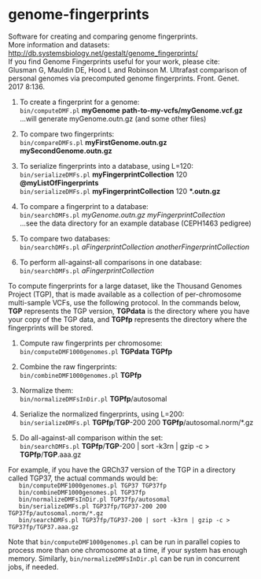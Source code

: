 # genome-fingerprints
Software for creating and comparing genome fingerprints.  
More information and datasets: http://db.systemsbiology.net/gestalt/genome_fingerprints/  
If you find Genome Fingerprints useful for your work, please cite:  
Glusman G, Mauldin DE, Hood L and Robinson M. Ultrafast comparison of personal genomes via precomputed genome fingerprints. Front. Genet. 2017 8:136.

1. To create a fingerprint for a genome:  
	`bin/computeDMF.pl` **myGenome** **path-to-my-vcfs/myGenome.vcf.gz**  
	...will generate myGenome.outn.gz (and some other files)

2. To compare two fingerprints:  
	`bin/compareDMFs.pl` **myFirstGenome.outn.gz** **mySecondGenome.outn.gz**

3. To serialize fingerprints into a database, using L=120:  
	`bin/serializeDMFs.pl` **myFingerprintCollection** 120 **@myListOfFingerprints**  
	`bin/serializeDMFs.pl` **myFingerprintCollection** 120 **\*.outn.gz**

4. To compare a fingerprint to a database:  
	`bin/searchDMFs.pl` _myGenome.outn.gz myFingerprintCollection_  
	...see the data directory for an example database (CEPH1463 pedigree)

5. To compare two databases:  
	`bin/searchDMFs.pl` _aFingerprintCollection anotherFingerprintCollection_

6. To perform all-against-all comparisons in one database:  
	`bin/searchDMFs.pl` _aFingerprintCollection_

To compute fingerprints for a large dataset, like the Thousand Genomes Project (TGP), that is made available as a collection of per-chromosome multi-sample VCFs, use the following protocol. In the commands below, **TGP** represents the TGP version, **TGPdata** is the directory where you have your copy of the TGP data, and **TGPfp** represents the directory where the fingerprints will be stored.

1. Compute raw fingerprints per chromosome:  
	`bin/computeDMF1000genomes.pl` **TGPdata** **TGPfp**

2. Combine the raw fingerprints:  
	`bin/combineDMF1000genomes.pl` **TGPfp**

3. Normalize them:  
	`bin/normalizeDMFsInDir.pl` **TGPfp**/autosomal

4. Serialize the normalized fingerprints, using L=200:  
	`bin/serializeDMFs.pl` **TGPfp**/**TGP**-200 200 **TGPfp**/autosomal.norm/*.gz

5. Do all-against-all comparison within the set:  
	`bin/searchDMFs.pl` **TGPfp**/**TGP**-200 | sort -k3rn | gzip -c > **TGPfp**/**TGP**.aaa.gz

For example, if you have the GRCh37 version of the TGP in a directory called TGP37, the actual commands would be:  
`	bin/computeDMF1000genomes.pl TGP37 TGP37fp`  
`	bin/combineDMF1000genomes.pl TGP37fp`  
`	bin/normalizeDMFsInDir.pl TGP37fp/autosomal`  
`	bin/serializeDMFs.pl TGP37fp/TGP37-200 200 TGP37fp/autosomal.norm/*.gz`  
`	bin/searchDMFs.pl TGP37fp/TGP37-200 | sort -k3rn | gzip -c > TGP37fp/TGP37.aaa.gz`

Note that `bin/computeDMF1000genomes.pl` can be run in parallel copies to process more than one chromosome at a time, if your system has enough memory. Similarly, `bin/normalizeDMFsInDir.pl` can be run in concurrent jobs, if needed.
